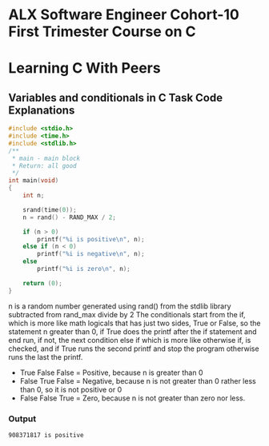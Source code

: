 # ALX Software Engineer Cohort-10 First Trimester Course on C
# Learning C With Peers

## Variables and conditionals in C Task Code Explanations

```c
#include <stdio.h>
#include <time.h>
#include <stdlib.h>
/**
 * main - main block
 * Return: all good
 */
int main(void)
{
	int n;

	srand(time(0));
	n = rand() - RAND_MAX / 2;

	if (n > 0)
		printf("%i is positive\n", n);
	else if (n < 0)
		printf("%i is negative\n", n);
	else
		printf("%i is zero\n", n);

	return (0);
}
```
n is a random number generated using rand() from the stdlib library subtracted from rand_max divide by 2
The conditionals start from the if, which is more like math logicals that has just two sides, True or False, so the statement n greater than 0, if True does the printf after the if statement and end run, if not, the next condition else if which is more like otherwise if, is checked, and if True runs the second printf and stop the program otherwise runs the last the printf.

* True False False = Positive, because n is greater than 0
* False True False = Negative, because n is not greater than 0 rather less than 0, so it is not 
positive or 0
* False False True = Zero, because n is not greater than zero nor less. 



### Output
```commandline
908371817 is positive
```